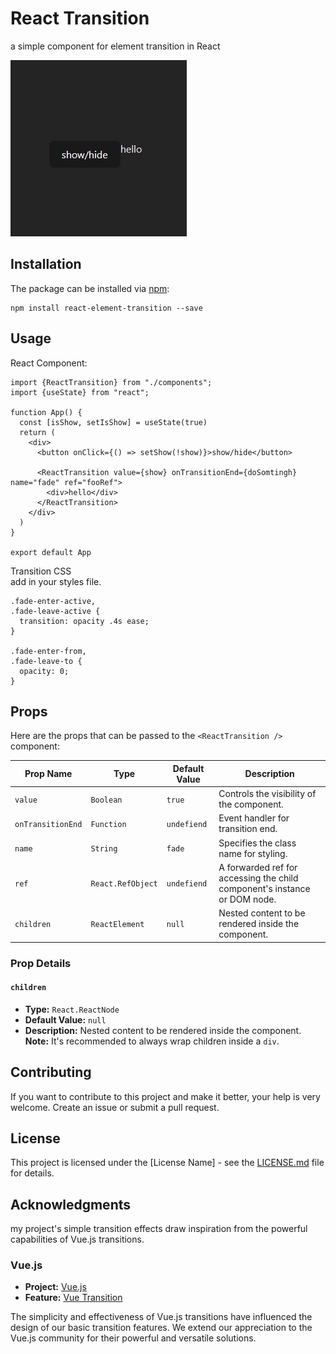 # React Transition

a simple component for element transition in React

![Demo](./src/assets/demo.gif)

## Installation

The package can be installed via [npm](https://github.com/npm/cli):

```
npm install react-element-transition --save
```

## Usage

React Component:
```
import {ReactTransition} from "./components";
import {useState} from "react";

function App() {
  const [isShow, setIsShow] = useState(true)
  return (
    <div>
      <button onClick={() => setShow(!show)}>show/hide</button>
      
      <ReactTransition value={show} onTransitionEnd={doSomtingh} name="fade" ref="fooRef">
        <div>hello</div>
      </ReactTransition>
    </div>
  )
}

export default App
```

Transition CSS
<br>
add in your styles file.

```
.fade-enter-active,
.fade-leave-active {
  transition: opacity .4s ease;
}

.fade-enter-from,
.fade-leave-to {
  opacity: 0;
}
```

## Props
Here are the props that can be passed to the `<ReactTransition />` component:

| Prop Name         | Type              | Default Value | Description|
|-------------------|-------------------|---------------|------------|
| `value`           | `Boolean`         | `true`        | Controls the visibility of the component. |
| `onTransitionEnd` | `Function`        | `undefiend`   | Event handler for transition end.|
| `name`            | `String`          | `fade`        | Specifies the class name for styling.|
| `ref`             | `React.RefObject` | `undefiend`   | A forwarded ref for accessing the child component's instance or DOM node.|
| `children`             | `ReactElement`    | `null`        | Nested content to be rendered inside the component.|

### Prop Details

#### `children`

- **Type:** `React.ReactNode`
- **Default Value:** `null`
- **Description:** Nested content to be rendered inside the component. **Note:** It's recommended to always wrap children inside a `div`.

## Contributing
If you want to contribute to this project and make it better, your help is very welcome. Create an issue or submit a pull request.

## License

This project is licensed under the [License Name] - see the [LICENSE.md](LICENSE.md) file for details.


## Acknowledgments

my project's simple transition effects draw inspiration from the powerful capabilities of Vue.js transitions.

### Vue.js

- **Project:** [Vue.js](https://vuejs.org/)
- **Feature:** [Vue Transition](https://vuejs.org/v2/guide/transitions.html)
 
The simplicity and effectiveness of Vue.js transitions have influenced the design of our basic transition features. We extend our appreciation to the Vue.js community for their powerful and versatile solutions.


